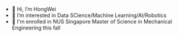 - 👋 Hi, I’m HongWei
- 👀 I’m interested in Data SCience/Machine Learning/AI/Robotics
- :school: I'm enrolled in NUS Singapore Master of Science in Mechanical Engineering this fall



<!---
hwchua0209/hwchua0209 is a ✨ special ✨ repository because its `README.md` (this file) appears on your GitHub profile.
You can click the Preview link to take a look at your changes.
--->

